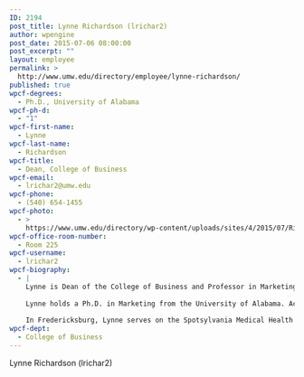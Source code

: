 ```yaml
---
ID: 2194
post_title: Lynne Richardson (lrichar2)
author: wpengine
post_date: 2015-07-06 08:00:00
post_excerpt: ""
layout: employee
permalink: >
  http://www.umw.edu/directory/employee/lynne-richardson/
published: true
wpcf-degrees:
  - Ph.D., University of Alabama
wpcf-ph-d:
  - "1"
wpcf-first-name:
  - Lynne
wpcf-last-name:
  - Richardson
wpcf-title:
  - Dean, College of Business
wpcf-email:
  - lrichar2@umw.edu
wpcf-phone:
  - (540) 654-1455
wpcf-photo:
  - >
    https://www.umw.edu/directory/wp-content/uploads/sites/4/2015/07/Richardson-Lynne12.jpg
wpcf-office-room-number:
  - Room 225
wpcf-username:
  - lrichar2
wpcf-biography:
  - |
    Lynne is Dean of the College of Business and Professor in Marketing, a position she has held since July 2011. Previously she served as Dean of the Colleges of Business at Mississippi State University and Ball State University. She began her career at the University of Alabama at Birmingham as a marketing professor.
    
    Lynne holds a Ph.D. in Marketing from the University of Alabama. Active in her communities, Lynne is a three-time Rotarian, has served on United Way Boards in two communities, and has been a leader in United Way campaigns in two communities. She also served as President of the Birmingham American Marketing Association chapter and has been a Girl Scout leader in three councils.
    
    In Fredericksburg, Lynne serves on the Spotsylvania Medical Health Center Board of Trustees, and the Boards of Directors of the Rappahannock Rotary Club and Fairy Godmother Project.
wpcf-dept:
  - College of Business
---
```

Lynne Richardson (lrichar2)